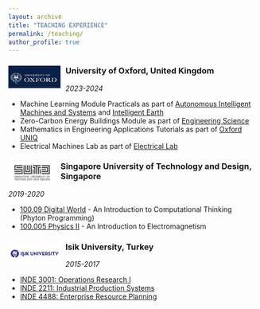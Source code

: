 ```yaml
---
layout: archive
title: "TEACHING EXPERIENCE"
permalink: /teaching/
author_profile: true
---
```


<div>
<img align="left" width="105" height="45" src="/images/oxford-logo.png" style="margin-right: 10px"> 
<h3>
University of Oxford, United Kingdom
</h3> 
</div> 

*2023-2024*

* Machine Learning Module Practicals as part of [Autonomous Intelligent Machines and Systems](https://aims.robots.ox.ac.uk/) and [Intelligent Earth](https://intelligent-earth.ox.ac.uk/)
* Zero-Carbon Energy Buildings Module as part of [Engineering Science](https://www.ox.ac.uk/admissions/undergraduate/courses/course-listing/engineering-science)
* Mathematics in Engineering Applications Tutorials as part of [Oxford UNIQ](https://www.uniq.ox.ac.uk/)
* Electrical Machines Lab as part of [Electrical Lab](https://eng.ox.ac.uk/virtual-tour/electrical-lab/)

[//]: # (--------------------------------------------------------------------------------)

<div>
<img align="left" width="95" height="45" src="/images/sutd.png" style="margin-right: 10px"> 
<h3>
Singapore University of Technology and Design, Singapore
</h3> 
</div>

*2019-2020*

* [100.09 Digital World](https://academics.sutd.edu.sg/science-math/courses/10009-digital-world) - An Introduction to Computational Thinking (Phyton Programming)
* [100.005 Physics II](https://epd.sutd.edu.sg/undergraduate-courses/10005-physics-ii/) - An Introduction to Electromagnetism

[//]: # (--------------------------------------------------------------------------------)

<div>
<img align="left" width="105" height="45" src="/images/isik2.jpg" style="margin-right: 10px"> 
<h3>
Isik University, Turkey
</h3> 
</div> 

*2015-2017*

* [INDE 3001: Operations Research I](https://www.isikun.edu.tr/i/content/3662_1_CP_INDE2001.pdf)
* [INDE 2211: Industrial Production Systems](https://www.isikun.edu.tr/i/content/3662_1_CP_INDE2211.pdf)
* [INDE 4488: Enterprise Resource Planning](https://www.isikun.edu.tr/i/content/3662_1_CP_INDE4488.pdf)

